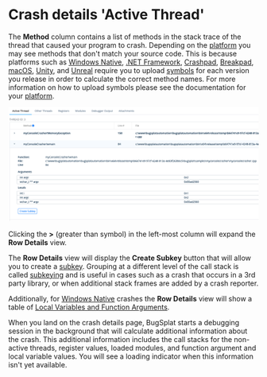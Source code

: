 # Crash details 'Active Thread'

The **Method** column contains a list of methods in the stack trace of the thread that caused your program to crash. Depending on the [platform](../../introduction/getting-started/integrations/) you may see methods that don't match your source code. This is because platforms such as [Windows Native](../../introduction/getting-started/integrations/desktop/cplusplus/), [.NET Framework](../../introduction/getting-started/integrations/desktop/windows-dot-net-framework.md), [Crashpad](../../introduction/getting-started/integrations/cross-platform/crashpad/), [Breakpad](../../introduction/getting-started/integrations/cross-platform/breakpad.md), [macOS](../../introduction/getting-started/integrations/desktop/macos.md), [Unity](../../introduction/getting-started/integrations/game-development/unity.md), and [Unreal](../../introduction/getting-started/integrations/game-development/unreal-engine.md) require you to upload [symbols](../../introduction/development/working-with-symbol-files/) for each version you release in order to calculate the correct method names. For more information on how to upload symbols please see the documentation for your [platform](../../introduction/getting-started/integrations/).

![Crash Details ACtive Thread](../../.gitbook/assets/crash-details-active-thread.png)

Clicking the **>** (greater than symbol) in the left-most column will expand the **Row Details** view.

The **Row Details** view will display the **Create Subkey** button that will allow you to create a [subkey](../how-tos/crash-grouping-concepts.md). Grouping at a different level of the call stack is called [subkeying](../how-tos/crash-grouping-concepts.md) and is useful in cases such as a crash that occurs in a 3rd party library, or when additional stack frames are added by a crash reporter.

Additionally, for [Windows Native](../../introduction/getting-started/integrations/desktop/cplusplus/) crashes the **Row Details** view will show a table of [Local Variables and Function Arguments](https://www.bugsplat.com/blog/development/local-variables-function-arguments/).

When you land on the crash details page, BugSplat starts a debugging session in the background that will calculate additional information about the crash. This additional information includes the call stacks for the non-active threads, register values, loaded modules, and function argument and local variable values.  You will see a loading indicator when this information isn't yet available.
